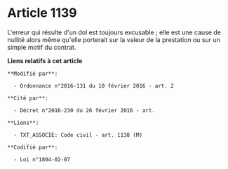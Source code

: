 # Article 1139

L'erreur qui résulte d'un dol est toujours excusable ; elle est une cause de nullité alors même qu'elle porterait sur la
valeur de la prestation ou sur un simple motif du contrat.

**Liens relatifs à cet article**

	**Modifié par**:

	  - Ordonnance n°2016-131 du 10 février 2016 - art. 2

	**Cité par**:

	  - Décret n°2016-230 du 26 février 2016 - art.

	**Liens**:

	  - TXT_ASSOCIE: Code civil - art. 1138 (M)

	**Codifié par**:

	  - Loi n°1804-02-07
